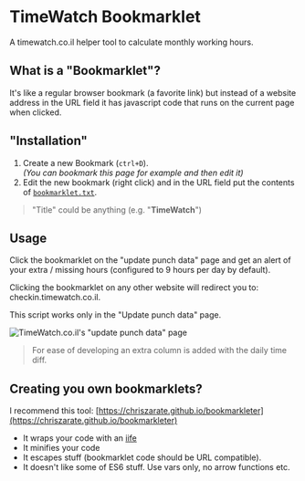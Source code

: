 TimeWatch Bookmarklet
=====================
A timewatch.co.il helper tool to calculate monthly working hours.

What is a "Bookmarklet"?
------------------------
It's like a regular browser bookmark (a favorite link) but instead of a website address in the URL field it has javascript code that runs on the current page when clicked.


"Installation"
--------------
1. Create a new Bookmark (`ctrl+D`).  
    *(You can bookmark this page for example and then edit it)*
2. Edit the new bookmark (right click) and in the URL field put the contents of [`bookmarklet.txt`](https://raw.githubusercontent.com/taitulism/TimeWatch-Bookmarklet/develop/bookmarklet.txt).

>"Title" could be anything (e.g. "**TimeWatch**")


Usage
-----
Click the bookmarklet on the "update punch data" page and get an alert of your extra / missing hours (configured to 9 hours per day by default).

Clicking the bookmarklet on any other website will redirect you to: checkin.timewatch.co.il.

This script works only in the "Update punch data" page.

![TimeWatch.co.il's "update punch data" page](https://github.com/taitulism/TimeWatch-Bookmarklet/raw/develop/time-watch.png "TimeWatch.co.il's 'update punch data' page")

>For ease of developing an extra column is added with the daily time diff.



Creating you own bookmarklets?
------------------------------
I recommend this tool: [https://chriszarate.github.io/bookmarkleter](https://chriszarate.github.io/bookmarkleter)
* It wraps your code with an [iife](https://developer.mozilla.org/en-US/docs/Glossary/IIFE)
* It minifies your code
* It escapes stuff (bookmarklet code should be URL compatible).
* It doesn't like some of ES6 stuff. Use vars only, no arrow functions etc.